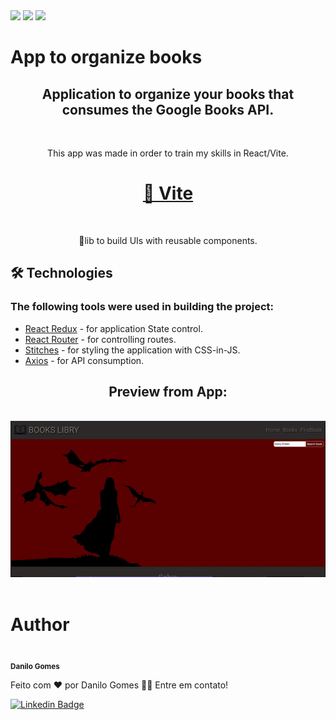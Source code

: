 <div>
    <img src='https://img.shields.io/github/issues/Danilogomes76/books_app'/>
    <img src='https://img.shields.io/github/forks/Danilogomes76/books_app'/>
    <img src='https://img.shields.io/github/stars/Danilogomes76/books_app'/>
  
</div>

<h1>App to organize books</h1>

<h2 align='center'>Application to organize your books that consumes the Google Books API.</h2>
<br>
<p align='center'>This app was made in order to train my skills in React/Vite.</p>


<h1 align="center">
    <a href="https://vitejs.dev/">🔗 Vite</a>
</h1>
<br>
<p align="center">🚀lib to build UIs with reusable components.</p>

<h2>🛠 Technologies</h2>

<h3>The following tools were used in building the project:</h3>

<ul>
    <li><a href="https://react-redux.js.org/">React Redux</a> - for application State control.</li>
    <li><a href="https://reactrouter.com/en/main">React Router</a> - for controlling routes.</li>
    <li><a href="https://stitches.dev/">Stitches</a> - for styling the application with CSS-in-JS.</li>
    <li><a href="https://axios-http.com/ptbr/docs/intro">Axios</a> - for API consumption.</li>
</ul>

<h2 align="center">Preview from App:</h2>
<br>
<img alt="NextLevelWeek" title="#NextLevelWeek" src="./src/assets/github/previewGif.gif" />
<br><br>
<h1>Author</h1>

<img style="border-radius: 50%;" src="https://avatars.githubusercontent.com/u/102035834?v=4" width="100px;" alt=""/>
<br />
<sub><b>Danilo Gomes</b></sub></a> 


Feito com ❤️ por Danilo Gomes 👋🏽 Entre em contato!

[![Linkedin Badge](https://img.shields.io/badge/LinkedIn-0077B5?style=for-the-badge&logo=linkedin&logoColor=white)](https://www.linkedin.com/in/danilo-gomes76/)

